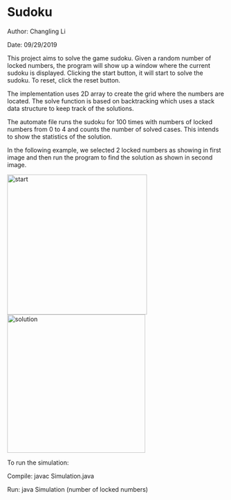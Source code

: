 # Sudoku

Author: Changling Li

Date: 09/29/2019

This project aims to solve the game sudoku. Given a random number of locked numbers, the program will show up a window where the current sudoku is displayed. Clicking the start button, it will start to solve the sudoku. To reset, click the reset button.

The implementation uses 2D array to create the grid where the numbers are located. The solve function is based on backtracking which uses a stack data structure to keep track of the solutions.

The automate file runs the sudoku for 100 times with numbers of locked numbers from 0 to 4 and counts the number of solved cases. This intends to show the statistics of the solution.

In the following example, we selected 2 locked numbers as showing in first image and then run the program to find the solution as shown in second image.


<img width="323" alt="start" src="https://user-images.githubusercontent.com/59809140/103112607-90616100-4624-11eb-88f3-25564040363c.png">

<img width="319" alt="solution" src="https://user-images.githubusercontent.com/59809140/103112606-8fc8ca80-4624-11eb-8eb6-9e43e95139a0.png">

To run the simulation:

Compile: javac Simulation.java

Run: java Simulation (number of locked numbers)
